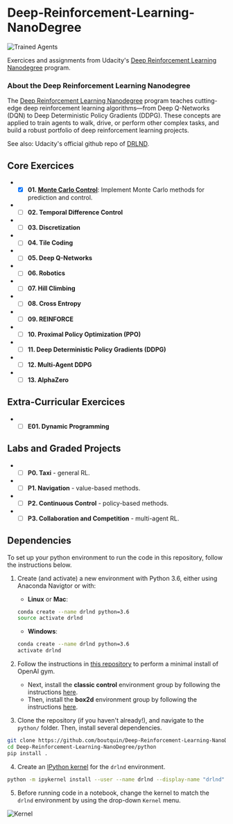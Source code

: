 [image1]: https://user-images.githubusercontent.com/10624937/42135602-b0335606-7d12-11e8-8689-dd1cf9fa11a9.gif "Trained Agents"
[image2]: https://user-images.githubusercontent.com/10624937/42386929-76f671f0-8106-11e8-9376-f17da2ae852e.png "Kernel"

# Deep-Reinforcement-Learning-NanoDegree

![Trained Agents][image1]

Exercices and assignments from Udacity's [Deep Reinforcement Learning Nanodegree](https://www.udacity.com/course/deep-reinforcement-learning-nanodegree--nd893) program.

### About the Deep Reinforcement Learning Nanodegree

The [Deep Reinforcement Learning Nanodegree](https://www.udacity.com/course/deep-reinforcement-learning-nanodegree--nd893) program teaches cutting-edge deep reinforcement learning algorithms—from Deep Q-Networks (DQN) to Deep Deterministic Policy Gradients (DDPG). These concepts are applied to train agents to walk, drive, or perform other complex tasks, and build a robust portfolio of deep reinforcement learning projects.

See also: Udacity's official github repo of [DRLND](https://github.com/udacity/deep-reinforcement-learning).

## Core Exercices
+ - [X] **01. [Monte Carlo Control](https://github.com/boutquin/Deep-Reinforcement-Learning-NanoDegree/tree/main/01-monte-carlo)**: Implement Monte Carlo methods for prediction and control. 
+ - [ ] **02. Temporal Difference Control**
+ - [ ] **03. Discretization**
+ - [ ] **04. Tile Coding**
+ - [ ] **05. Deep Q-Networks**
+ - [ ] **06. Robotics**
+ - [ ] **07. Hill Climbing**
+ - [ ] **08. Cross Entropy**
+ - [ ] **09. REINFORCE**
+ - [ ] **10. Proximal Policy Optimization (PPO)**
+ - [ ] **11. Deep Deterministic Policy Gradients (DDPG)**
+ - [ ] **12. Multi-Agent DDPG**
+ - [ ] **13. AlphaZero**

## Extra-Curricular Exercices
+ - [ ] **E01. Dynamic Programming**

## Labs and Graded Projects
+ - [ ] **P0. Taxi** - general RL.
+ - [ ] **P1. Navigation** - value-based methods.
+ - [ ] **P2. Continuous Control** - policy-based methods.
+ - [ ] **P3. Collaboration and Competition** - multi-agent RL.

## Dependencies

To set up your python environment to run the code in this repository, follow the instructions below.

1. Create (and activate) a new environment with Python 3.6, either using Anaconda Navigtor or with:

	- __Linux__ or __Mac__: 
	```bash
	conda create --name drlnd python=3.6
	source activate drlnd
	```
	- __Windows__: 
	```bash
	conda create --name drlnd python=3.6 
	activate drlnd
	```
	
2. Follow the instructions in [this repository](https://github.com/openai/gym) to perform a minimal install of OpenAI gym.  
	- Next, install the **classic control** environment group by following the instructions [here](https://github.com/openai/gym#classic-control).
	- Then, install the **box2d** environment group by following the instructions [here](https://github.com/openai/gym#box2d).
	
3. Clone the repository (if you haven't already!), and navigate to the `python/` folder.  Then, install several dependencies.
```bash
git clone https://github.com/boutquin/Deep-Reinforcement-Learning-NanoDegree.git
cd Deep-Reinforcement-Learning-NanoDegree/python
pip install .
```

4. Create an [IPython kernel](http://ipython.readthedocs.io/en/stable/install/kernel_install.html) for the `drlnd` environment.  
```bash
python -m ipykernel install --user --name drlnd --display-name "drlnd"
```

5. Before running code in a notebook, change the kernel to match the `drlnd` environment by using the drop-down `Kernel` menu. 

![Kernel][image2]
